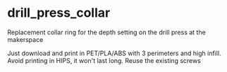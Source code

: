 # drill_press_collar
Replacement collar ring for the depth setting on the drill press at the makerspace

Just download and print in PET/PLA/ABS with 3 perimeters and high infill.   Avoid printing in HIPS, it won't last long.
Reuse the existing screws



